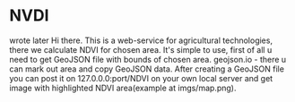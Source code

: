 # NVDI
wrote later
Hi there.
This is a web-service for agricultural technologies, there we calculate NDVI for chosen area.
It's simple to use, first of all u need to get GeoJSON file with bounds of chosen area.
geojson.io - there u can mark out area and copy GeoJSON data.
After creating a GeoJSON file you can post it on 127.0.0.0:port/NDVI on your own local server and get image with highlighted NDVI area(example at imgs/map.png).
